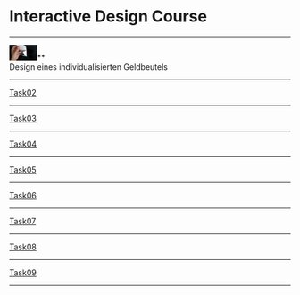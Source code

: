 # Interactive Design Course

---

<img src="Task_01/IMG5.jpg" alt="Teaser" width=50/>**<br>
Design eines individualisierten Geldbeutels

---

[Task02](Task_02/task02.md)

---

[Task03](Task_03/task03.md)

---

[Task04](Task_04/task04.md)

---

[Task05](Task_05/task05.md)

---

[Task06](Task_06/task06.md)

---

[Task07](Task_07/task07.md)

---

[Task08](Task_08/task08.md)

---

[Task09](Task_09/task09.md)

---
